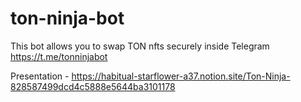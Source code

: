 # ton-ninja-bot

This bot allows you to swap TON nfts securely inside Telegram
https://t.me/tonninjabot

Presentation - https://habitual-starflower-a37.notion.site/Ton-Ninja-828587499dcd4c5888e5644ba3101178
